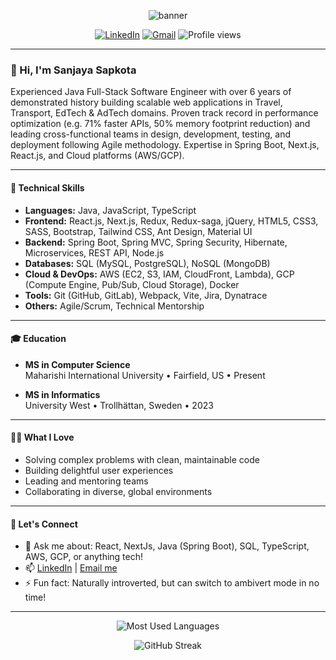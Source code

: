 <!-- Banner -->
<p align="center">
  <img src="https://capsule-render.vercel.app/api?type=waving&color=0:00B4DB,100:0083B0&height=150&section=header&text=Sanjaya%20Sapkota&fontSize=40&fontAlignY=35&desc=Sr.%20Java%20Fullstack%20Software%20Engineer%20|%20MSc%20Informatics&descAlignY=60&descAlign=50" alt="banner"/>
</p>

<p align="center">
  <a href="https://www.linkedin.com/in/sanjaya-sapkota/"><img src="https://img.shields.io/badge/LinkedIn-blue?style=for-the-badge&logo=linkedin" alt="LinkedIn" /></a>
  <a href="mailto:sanjayasapkota2023@gmail.com"><img src="https://img.shields.io/badge/Email-D14836?style=for-the-badge&logo=gmail&logoColor=white" alt="Gmail" /></a>
  <img src="https://komarev.com/ghpvc/?username=sonzay281&label=Profile%20views&color=0e75b6&style=for-the-badge" alt="Profile views" />
</p>

---

### 👋 Hi, I'm Sanjaya Sapkota

Experienced Java Full-Stack Software Engineer with over 6 years of demonstrated history building scalable web applications in Travel, Transport, EdTech & AdTech domains. Proven track record in performance optimization (e.g. 71% faster APIs, 50% memory footprint reduction) and leading cross-functional teams in design, development, testing, and deployment following Agile methodology. Expertise in Spring Boot, Next.js, React.js, and Cloud platforms (AWS/GCP).

---

#### 🚀 Technical Skills

- **Languages:** Java, JavaScript, TypeScript
- **Frontend:** React.js, Next.js, Redux, Redux-saga, jQuery, HTML5, CSS3, SASS, Bootstrap, Tailwind CSS, Ant Design, Material UI
- **Backend:** Spring Boot, Spring MVC, Spring Security, Hibernate, Microservices, REST API, Node.js
- **Databases:** SQL (MySQL, PostgreSQL), NoSQL (MongoDB)
- **Cloud & DevOps:** AWS (EC2, S3, IAM, CloudFront, Lambda), GCP (Compute Engine, Pub/Sub, Cloud Storage), Docker
- **Tools:** Git (GitHub, GitLab), Webpack, Vite, Jira, Dynatrace
- **Others:** Agile/Scrum, Technical Mentorship

---

#### 🎓 Education

- **MS in Computer Science**  
  Maharishi International University • Fairfield, US • Present

- **MS in Informatics**  
  University West • Trollhättan, Sweden • 2023

---

#### 🧑‍💻 What I Love

- Solving complex problems with clean, maintainable code
- Building delightful user experiences
- Leading and mentoring teams
- Collaborating in diverse, global environments

---

#### 🤝 Let's Connect

- 💬 Ask me about: React, NextJs, Java (Spring Boot), SQL, TypeScript, AWS, GCP, or anything tech!
- 📫 [LinkedIn](https://www.linkedin.com/in/sanjaya-sapkota/) | [Email me](mailto:sanjayasapkota2023@gmail.com)
- ⚡ Fun fact: Naturally introverted, but can switch to ambivert mode in no time!

---

<p align="center">
  <img src="https://github-readme-stats.vercel.app/api/top-langs/?username=sonzay281&layout=donut&theme=tokyonight&show_icons=true&hide_border=true&hide=css,html" alt="Most Used Languages" />
</p>

<p align="center">
  <img src="https://github-readme-streak-stats.herokuapp.com/?user=sonzay281&theme=tokyonight&hide_border=true" alt="GitHub Streak" />
</p>


